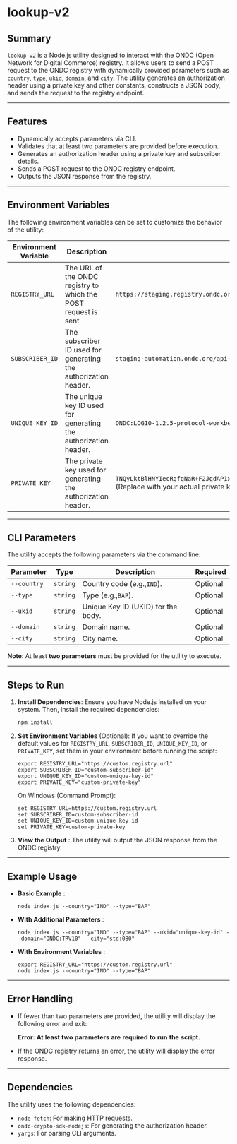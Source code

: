 # lookup-v2

## Summary

`lookup-v2` is a Node.js utility designed to interact with the ONDC (Open Network for Digital Commerce) registry. It allows users to send a POST request to the ONDC registry with dynamically provided parameters such as `country`, `type`, `ukid`, `domain`, and `city`. The utility generates an authorization header using a private key and other constants, constructs a JSON body, and sends the request to the registry endpoint.

---

## Features

- Dynamically accepts parameters via CLI.
- Validates that at least two parameters are provided before execution.
- Generates an authorization header using a private key and subscriber details.
- Sends a POST request to the ONDC registry endpoint.
- Outputs the JSON response from the registry.

---

## Environment Variables

The following environment variables can be set to customize the behavior of the utility:

| Environment Variable | Description                                                     | Default Value                                                                                                                       |
| -------------------- | --------------------------------------------------------------- | ----------------------------------------------------------------------------------------------------------------------------------- |
| `REGISTRY_URL`     | The URL of the ONDC registry to which the POST request is sent. | `https://staging.registry.ondc.org/v2.0/lookup`                                                                                   |
| `SUBSCRIBER_ID`    | The subscriber ID used for generating the authorization header. | `staging-automation.ondc.org/api-service/ONDC:LOG10/1.2.5`                                                                        |
| `UNIQUE_KEY_ID`    | The unique key ID used for generating the authorization header. | `ONDC:LOG10-1.2.5-protocol-workbench-staging`                                                                                     |
| `PRIVATE_KEY`      | The private key used for generating the authorization header.   | `TNQyLktBlHNYIecRgfgNaR+F2JgdAP1xTDng2vuOWL0YMB5ZoixsNDtExgDkBHOkoizQ5WN9qzs9NQaa1Vr6yg==` (Replace with your actual private key) |

---

## CLI Parameters

The utility accepts the following parameters via the command line:

| Parameter     | Type       | Description                        | Required |
| ------------- | ---------- | ---------------------------------- | -------- |
| `--country` | `string` | Country code (e.g.,`IND`).       | Optional |
| `--type`    | `string` | Type (e.g.,`BAP`).               | Optional |
| `--ukid`    | `string` | Unique Key ID (UKID) for the body. | Optional |
| `--domain`  | `string` | Domain name.                       | Optional |
| `--city`    | `string` | City name.                         | Optional |

**Note**: At least **two parameters** must be provided for the utility to execute.

---

## Steps to Run

1. **Install Dependencies**:
   Ensure you have Node.js installed on your system. Then, install the required dependencies:

   ```bash
   npm install
   ```
2. **Set Environment Variables** (Optional): If you want to override the default values for `REGISTRY_URL`, `SUBSCRIBER_ID`, `UNIQUE_KEY_ID`, or `PRIVATE_KEY`, set them in your environment before running the script:

   ```
   export REGISTRY_URL="https://custom.registry.url"
   export SUBSCRIBER_ID="custom-subscriber-id"
   export UNIQUE_KEY_ID="custom-unique-key-id"
   export PRIVATE_KEY="custom-private-key"
   ```

   On Windows (Command Prompt):

   ```
   set REGISTRY_URL=https://custom.registry.url
   set SUBSCRIBER_ID=custom-subscriber-id
   set UNIQUE_KEY_ID=custom-unique-key-id
   set PRIVATE_KEY=custom-private-key
   ```
3. **View the Output** : The utility will output the JSON response from the ONDC registry.

---

## Example Usage

* **Basic Example** :

  ```
  node index.js --country="IND" --type="BAP"
  ```
* **With Additional Parameters** :

  ```
  node index.js --country="IND" --type="BAP" --ukid="unique-key-id" --domain="ONDC:TRV10" --city="std:080"
  ```
* **With Environment Variables** :

  ```
  export REGISTRY_URL="https://custom.registry.url"
  node index.js --country="IND" --type="BAP"
  ```

---

## Error Handling

* If fewer than two parameters are provided, the utility will display the following error and exit:

  **Error:** **At** **least** **two** **parameters** **are** **required** **to** **run** **the** **script.**
* If the ONDC registry returns an error, the utility will display the error response.

---

## Dependencies

The utility uses the following dependencies:

* `node-fetch`: For making HTTP requests.
* `ondc-crypto-sdk-nodejs`: For generating the authorization header.
* `yargs`: For parsing CLI arguments.
